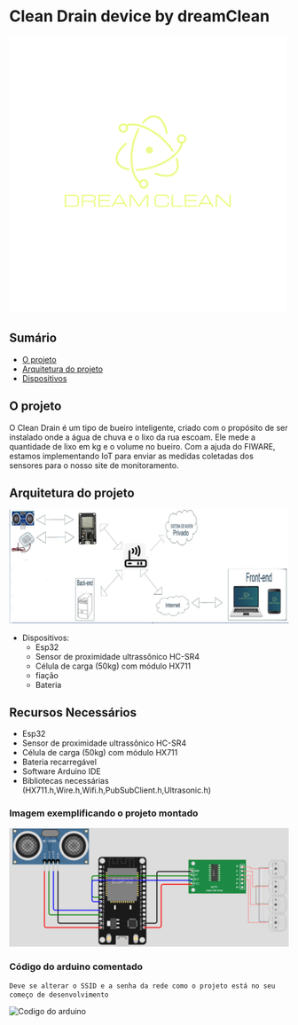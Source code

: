 # Clean Drain device by dreamClean
![LogoDreamClean](/logo.png)
## Sumário
- [O projeto](#o-projeto)
- [Arquitetura do projeto](#arquitetura-do-projeto)
- [Dispositivos](#dispositivos)
## O projeto
O Clean Drain é um tipo de bueiro inteligente, criado com o propósito de ser instalado onde a água de chuva e o lixo da rua escoam. Ele mede a quantidade de lixo em kg e o volume no bueiro. Com a ajuda do FIWARE, estamos implementando IoT para enviar as medidas coletadas dos sensores para o nosso site de monitoramento.

## Arquitetura do projeto
![DraftArquitetura](/draftArquiteturaProposta.png)

- Dispositivos:
  - Esp32
  - Sensor de proximidade ultrassônico HC-SR4
  - Célula de carga (50kg) com módulo HX711
  - fiação
  - Bateria 
## Recursos Necessários

- Esp32
- Sensor de proximidade ultrassônico HC-SR4
- Célula de carga (50kg) com módulo HX711
- Bateria recarregável
- Software Arduino IDE
- Bibliotecas necessárias (HX711.h,Wire.h,Wifi.h,PubSubClient.h,Ultrasonic.h)

### Imagem exemplificando o projeto montado 
![Imagem Arduino Montado](/Hardware.png)
### Código do arduino comentado
    Deve se alterar o SSID e a senha da rede como o projeto está no seu começo de desenvolvimento
![Codigo do arduino](/CleanDrain.ino)



